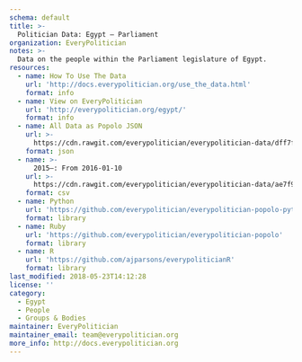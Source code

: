 ```yaml
---
schema: default
title: >-
  Politician Data: Egypt — Parliament
organization: EveryPolitician
notes: >-
  Data on the people within the Parliament legislature of Egypt.
resources:
  - name: How To Use The Data
    url: 'http://docs.everypolitician.org/use_the_data.html'
    format: info
  - name: View on EveryPolitician
    url: 'http://everypolitician.org/egypt/'
    format: info
  - name: All Data as Popolo JSON
    url: >-
      https://cdn.rawgit.com/everypolitician/everypolitician-data/dff7fd3f52b78045a66db1e955145ca91b703745/data/Egypt/Parliament/ep-popolo-v1.0.json
    format: json
  - name: >-
      2015–: From 2016-01-10
    url: >-
      https://cdn.rawgit.com/everypolitician/everypolitician-data/ae7f94d99e4144529584aaf80feeba3c103c6f9e/data/Egypt/Parliament/term-2015.csv
    format: csv
  - name: Python
    url: 'https://github.com/everypolitician/everypolitician-popolo-python'
    format: library
  - name: Ruby
    url: 'https://github.com/everypolitician/everypolitician-popolo'
    format: library
  - name: R
    url: 'https://github.com/ajparsons/everypoliticianR'
    format: library
last_modified: 2018-05-23T14:12:28
license: ''
category:
  - Egypt
  - People
  - Groups & Bodies
maintainer: EveryPolitician
maintainer_email: team@everypolitician.org
more_info: http://docs.everypolitician.org
---
```

